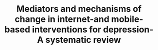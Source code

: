 --- 
abstract: '' 
authors: 
 - M Domhardt
 -  L Steubl
 -  J Boettcher
 -  buntrock
 -  E Karyotaki
 -  admin
 -  ...
doi: '' 
featured: false 
publication: '*Clinical Psychology Review*, 101953' 
publication_short: '' 
publishDate: '2020-01-01' 
title: 'Mediators and mechanisms of change in internet-and mobile-based interventions for depression- A systematic review' 
url_code: '' 
url_dataset: '' 
url_pdf: '' 
url_poster: '' 
url_project: '' 
url_slides: '' 
url_source: '' 
url_video: '' 
---